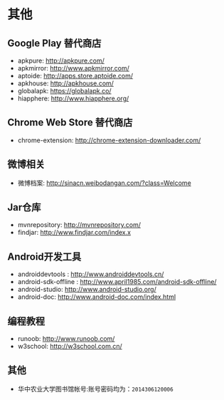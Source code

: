 # 其他

## Google Play 替代商店
+ apkpure: http://apkpure.com/
+ apkmirror: http://www.apkmirror.com/
+ aptoide: http://apps.store.aptoide.com/
+ apkhouse: http://apkhouse.com/
+ globalapk: https://globalapk.co/
+ hiapphere: http://www.hiapphere.org/

## Chrome Web Store 替代商店
+ chrome-extension: http://chrome-extension-downloader.com/

## 微博相关
+ 微博档案: http://sinacn.weibodangan.com/?class=Welcome

## Jar仓库
+ mvnrepository: http://mvnrepository.com/
+ findjar: http://www.findjar.com/index.x


## Android开发工具
+ androiddevtools : http://www.androiddevtools.cn/
+ android-sdk-offline : http://www.april1985.com/android-sdk-offline/
+ android-studio: http://www.android-studio.org/
+ android-doc: http://www.android-doc.com/index.html


## 编程教程
+ runoob: http://www.runoob.com/
+ w3school: http://w3school.com.cn/

## 其他
+ 华中农业大学图书馆帐号:账号密码均为：`2014306120006`

